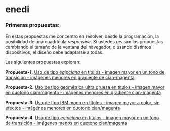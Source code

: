 # enedi

### Primeras propuestas:

En estas propuestas me concentro en resolver, desde la programación, la posibilidad de una cuadrícula *responsive*. Si ustedes revisan las propuestas cambiando el tamaño de la ventana del navegador, o usando distintos dispositivos, el diseño debe adaptarse a todas.

Las siguientes propuestas exploran:


**Propuesta-1.** [Uso de tipo *egipciana* en títulos - imagen mayor en un tono de transición - imágenes menores en gradiente de cian-magenta](https://facoasecas.github.io/enedi/propuesta-1/)

**Propuesta-2.** [Uso de tipo geométrica ultra gruesa en títulos - imagen mayor en duotono cian/magenta - imágenes menores en gradiente cian-magenta](https://facoasecas.github.io/enedi/propuesta-2/)

**Propuesta-3.** [Uso de tipo IBM mono en títulos - imagen mayor a color, sin efectos - imágenes menores en duotono cian/magenta](https://facoasecas.github.io/enedi/propuesta-3/)

**Propuesta-4.** [Uso de tipo *egipciana* en títulos - imagen mayor en un tono de transición - imágenes menos en duotono cian/magenta](https://facoasecas.github.io/enedi/propuesta-4/)
